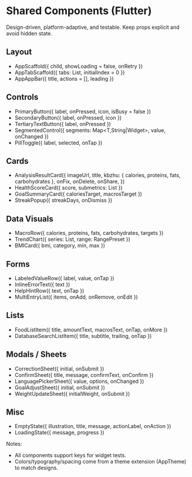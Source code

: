# Shared Components (Flutter)

Design-driven, platform-adaptive, and testable. Keep props explicit and avoid hidden state.

## Layout
- AppScaffold({ child, showLoading = false, onRetry })
- AppTabScaffold({ tabs: List<TabItem>, initialIndex = 0 })
- AppAppBar({ title, actions = [], leading })

## Controls
- PrimaryButton({ label, onPressed, icon, isBusy = false })
- SecondaryButton({ label, onPressed, icon })
- TertiaryTextButton({ label, onPressed })
- SegmentedControl<T>({ segments: Map<T,String|Widget>, value, onChanged })
- PillToggle({ label, selected, onTap })

## Cards
- AnalysisResultCard({
  imageUrl,
  title,
  kbzhu: { calories, proteins, fats, carbohydrates },
  onFix,
  onDelete,
  onShare,
})
- HealthScoreCard({ score, submetrics: List<MetricItem> })
- GoalSummaryCard({ caloriesTarget, macrosTarget })
- StreakPopup({ streakDays, onDismiss })

## Data Visuals
- MacroRow({ calories, proteins, fats, carbohydrates, targets })
- TrendChart({ series: List<Point>, range: RangePreset })
- BMICard({ bmi, category, min, max })

## Forms
- LabeledValueRow({ label, value, onTap })
- InlineErrorText({ text })
- HelpHintRow({ text, onTap })
- MultiEntryList({ items, onAdd, onRemove, onEdit })

## Lists
- FoodListItem({ title, amountText, macrosText, onTap, onMore })
- DatabaseSearchListItem({ title, subtitle, trailing, onTap })

## Modals / Sheets
- CorrectionSheet({ initial, onSubmit })
- ConfirmSheet({ title, message, confirmText, onConfirm })
- LanguagePickerSheet({ value, options, onChanged })
- GoalAdjustSheet({ initial, onSubmit })
- WeightUpdateSheet({ initialWeight, onSubmit })

## Misc
- EmptyState({ illustration, title, message, actionLabel, onAction })
- LoadingState({ message, progress })

Notes:
- All components support keys for widget tests.
- Colors/typography/spacing come from a theme extension (AppTheme) to match designs.

